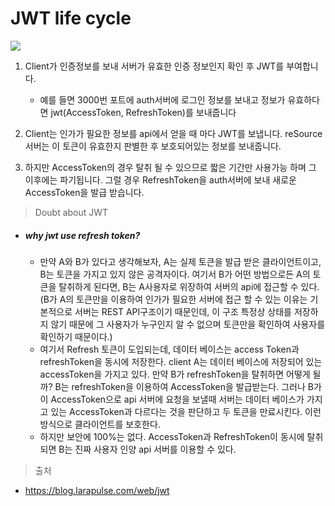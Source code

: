 # JWT life cycle



<img src="https://blog.larapulse.com/files/original/images/d5/ed/d5ed69580276e6813a99d18b87a1cc5796f37aae.png" />

1. Client가 인증정보를 보내 서버가 유효한 인증 정보인지 확인 후 JWT를 부여합니다.
   - 예를 들면 3000번 포트에 auth서버에 로그인 정보를 보내고 정보가 유효하다면 jwt(AccessToken, RefreshToken)를 보내줍니다

2. Client는 인가가 필요한 정보를 api에서 얻을 때 마다 JWT를 보냅니다. reSource서버는 이 토큰이 유효한지 판별한 후 보호되어있는 정보를 보내줍니다.
3. 하지만 AccessToken의 경우 탈취 될 수 있으므로 짧은 기간만 사용가능 하며 그 이후에는 파기됩니다. 그럴 경우 RefreshToken을 auth서버에 보내 새로운 AccessToken을 발급 받습니다.



> Doubt about JWT 

- ##### why jwt use refresh token?

  - 만약 A와 B가 있다고 생각해보자, A는 실제 토큰을 발급 받은 클라이언트이고, B는 토큰을 가지고 있지 않은 공격자이다. 여기서 B가 어떤 방법으로든 A의 토큰을 탈취하게 된다면, B는 A사용자로 위장하여 서버의 api에 접근할 수 있다. (B가 A의 토큰만을 이용하여 인가가 필요한 서버에 접근 할 수 있는 이유는 기본적으로 서버는 REST API구조이기 때문인데, 이 구조 특정상 상태를 저장하지 않기 때문에 그 사용자가 누구인지 알 수 없으며 토큰만을 확인하여 사용자를 확인하기 때문이다.) 
  - 여기서 Refresh 토큰이 도입되는데, 데이터 베이스는 access Token과 refreshToken을 동시에 저장한다. client A는 데이터 베이스에 저장되어 있는 accessToken을 가지고 있다. 만약 B가 refreshToken을 탈취하면 어떻게 될까? B는 refreshToken을 이용하여 AccessToken을 발급받는다. 그러나 B가 이 AccessToken으로 api 서버에 요청을 보낼때 서버는 데이터 베이스가 가지고 있는 AccessToken과 다르다는 것을 판단하고 두 토큰을 만료시킨다. 이런 방식으로 클라이언트를 보호한다.
  - 하지만 보안에 100%는 없다. AccessToken과 RefreshToken이 동시에 탈취되면 B는 진짜 사용자 인양 api 서버를 이용할 수 있다.







> 출처

- https://blog.larapulse.com/web/jwt